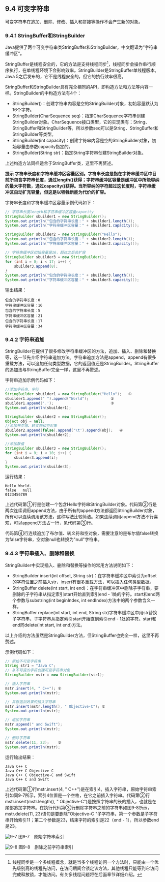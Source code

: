 ## 9.4 可变字符串

可变字符串在追加、删除、修改、插入和拼接等操作不会产生新的对象。

### 9.4.1 StringBuffer和StringBuilder

Java提供了两个可变字符串类StringBuffer和StringBuilder，中文翻译为“字符串缓冲区”。

StringBuffer是线程安全的，它的方法是支持线程同步[^8]，线程同步会操作串行顺序执行，在单线程环境下会影响效率。StringBuilder是StringBuffer单线程版本，Java 5之后发布的，它不是线程安全的，但它的执行效率很高。

StringBuffer和StringBuilder具有完全相同的API，即构造方法和方法等内容一样。StringBuilder的中构造方法有4个：

*   StringBuilder()：创建字符串内容是空的StringBuilder对象，初始容量默认为16个字符。
*   StringBuilder(CharSequence seq)：指定CharSequence字符串创建StringBuilder对象。CharSequence接口类型，它的实现类有：String、StringBuffer和StringBuilder等，所以参数seq可以是String、StringBuffer和StringBuilder等类型。
*   StringBuilder(int capacity)：创建字符串内容是空的StringBuilder对象，初始容量由参数capacity指定的。
*   StringBuilder(String str)：指定String字符串创建StringBuilder对象。

上述构造方法同样适合于StringBuffer类，这里不再赘述。

**提示 字符串长度和字符串缓冲区容量区别。字符串长度是指在字符串缓冲区中目前所包含字符串长度，通过length()获得；字符串缓冲区容量是缓冲区中所能容纳的最大字符数，通过capacity()获得。当所容纳的字符超过这长度时，字符串缓冲区自动扩充容量，但这是以牺牲新能为代价的扩容。**

字符串长度和字符串缓冲区容量示例代码如下：

```java
// 字符串长度length和字符串缓冲区容量capacity
StringBuilder sbuilder1 = new StringBuilder();
System.out.println("包含的字符串长度：" + sbuilder1.length());
System.out.println("字符串缓冲区容量：" + sbuilder1.capacity());

StringBuilder sbuilder2 = new StringBuilder("Hello");
System.out.println("包含的字符串长度：" + sbuilder2.length());
System.out.println("字符串缓冲区容量：" + sbuilder2.capacity());

// 字符串缓冲区初始容量是16，超过之后会扩容
StringBuilder sbuilder3 = new StringBuilder();
for (int i = 0; i < 17; i++) {
    sbuilder3.append(8);
}
System.out.println("包含的字符串长度：" + sbuilder3.length());
System.out.println("字符串缓冲区容量：" + sbuilder3.capacity());
```

输出结果：

    包含的字符串长度：0
    字符串缓冲区容量：16
    包含的字符串长度：5
    字符串缓冲区容量：21
    包含的字符串长度：17
    字符串缓冲区容量：34
    

### 9.4.2 字符串追加

StringBuilder在提供了很多修改字符串缓冲区的方法，追加、插入、删除和替换等，这一节先介绍字符串追加方法。字符串追加方法是append，append有很多重载方法，可以追加任何类型数据，它的返回值还是StringBuilder。StringBuffer的追加法与StringBuffer完全一样，这里不再赘述。

字符串追加示例代码如下：

```java
//添加字符串、字符
StringBuilder sbuilder1 = new StringBuilder("Hello");	①
sbuilder1.append(" ").append("World");			②
sbuilder1.append('.');							③
System.out.println(sbuilder1);

StringBuilder sbuilder2 = new StringBuilder();
Object obj = null;
//添加布尔值、转义符和空对象
sbuilder2.append(false).append('\t').append(obj);	④
System.out.println(sbuilder2);

//添加数值
StringBuilder sbuilder3 = new StringBuilder();
for (int i = 0; i < 10; i++) {
	sbuilder3.append(i); 	
} 
System.out.println(sbuilder3);
```

运行结果：

    Hello World.
    false	null
    0123456789

上述代码第①行是创建一个包含Hello字符串StringBuilder对象。代码第②行是两次连续调用append方法，由于所有的append方法都返回StringBuilder对象，所有可以连续调用该方法，这种写法比较简洁。如果连续调用append方法不行喜欢，可以append方法占一行，见代码第③行。

代码第④行连续追加了布尔值、转义符和空对象，需要注意的是布尔值false转换为false字符串，空对象null也转换为&quot;null&quot;字符串。

### 9.4.3 字符串插入、删除和替换

StringBuilder中实现插入、删除和替换等操作的常用方法说明如下：

*   StringBuilder insert(int offset, String str)：在字符串缓冲区中索引为offset的字符位置之前插入str，insert有很多重载方法，可以插入任何类型数据。
*   StringBuffer delete(int start, int end)：在字符串缓冲区中删除子字符串，要删除的子字符串从指定索引start开始直到索引end - 1处的字符。start和end两个参数与substring(int beginIndex, int endIndex)方法中的两个参数含义一样。
*   StringBuffer replace(int start, int end, String str)字符串缓冲区中用str替换子字符串，子字符串从指定索引start开始直到索引end - 1处的字符。start和end同delete(int start, int end)方法。

以上介绍的方法虽然是StringBuilder方法，但StringBuffer也完全一样，这里不再赘述。

示例代码如下：

```java
// 原始不可变字符串
String str1 = "Java C";
// 从不可变的字符创建可变字符串对象
StringBuilder mstr = new StringBuilder(str1);

// 插入字符串
mstr.insert(4, " C++"); ①
System.out.println(mstr);

// 具有追加效果的插入字符串
mstr.insert(mstr.length(), " Objective-C");	②
System.out.println(mstr);

// 追加字符串
mstr.append(" and Swift");
System.out.println(mstr);

// 删除字符串
mstr.delete(11, 23);	③
System.out.println(mstr);

```

运行输出结果：

    Java C++ C
    Java C++ C Objective-C
    Java C++ C Objective-C and Swift
    Java C++ C and Swift
    

上述代码第①行mstr.insert(4, &quot; C++&quot;)是在索引4，插入字符串，原始字符串索引如同9-7所示，索引4位置是一个空格，在它之前插入字符串。代码第②行mstr.insert(mstr.length(), &quot; Objective-C&quot;)是按照字符串的长的插入，也就是在尾部追加字符串。在执行代码第③行删除字符串之前的字符串如图9-8所示，mstr.delete(11, 23)语句是要删除&quot;Objective-C &quot;子字符串，第一个参数是子字符串开始索引11；第二个参数是23，结束字符的索引是22（end - 1），所以参数end是23。

![9-7](..../assets/9-7.jpg)
图9-7　原始字符串索引

![9-8](..../assets/9-8.jpg)
图9-8　删除之前字符串索引

[^8]: 线程同步是一个多线程概念，就是当多个线程访问一个方法时，只能由一个优先级别高的线程先访问，在访问期间会锁定该方法，其他线程只能等到它访问完成释放锁，才能访问。有关多线程问题将在后面章节详细介绍。
